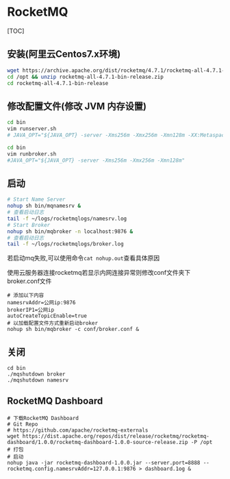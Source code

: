 # RocketMQ

[TOC]

## 安装(阿里云Centos7.x环境)

```bash
wget https://archive.apache.org/dist/rocketmq/4.7.1/rocketmq-all-4.7.1-bin-release.zip -P /opt
cd /opt && unzip rocketmq-all-4.7.1-bin-release.zip
cd rocketmq-all-4.7.1-bin-release
```

## 修改配置文件(修改 JVM 内存设置)

```bash
cd bin
vim runserver.sh
# JAVA_OPT="${JAVA_OPT} -server -Xms256m -Xmx256m -Xmn128m -XX:MetaspaceSize=128m -XX:MaxMetaspaceSize=320m"
```

```bash
cd bin
vim runbroker.sh
#JAVA_OPT="${JAVA_OPT} -server -Xms256m -Xmx256m -Xmn128m"
```

## 启动

```bash
# Start Name Server
nohup sh bin/mqnamesrv &
# 查看启动日志
tail -f ~/logs/rocketmqlogs/namesrv.log
# Start Broker
nohup sh bin/mqbroker -n localhost:9876 &
# 查看启动日志
tail -f ~/logs/rocketmqlogs/broker.log 
```

若启动mq失败,可以使用命令`cat nohup.out`查看具体原因

使用云服务器连接rocketmq若显示内网连接异常则修改conf文件夹下broker.conf文件

```shell
# 添加以下内容
namesrvAddr=公网ip:9876
brokerIP1=公网ip
autoCreateTopicEnable=true
# 以加载配置文件方式重新启动broker
nohup sh bin/mqbroker -c conf/broker.conf &
```

## 关闭

```shell
cd bin
./mqshutdown broker
./mqshutdown namesrv
```

## RocketMQ Dashboard

```shell
# 下载RocketMQ Dashboard
# Git Repo
# https://github.com/apache/rocketmq-externals
wget https://dist.apache.org/repos/dist/release/rocketmq/rocketmq-dashboard/1.0.0/rocketmq-dashboard-1.0.0-source-release.zip -P /opt
# 打包
# 启动
nohup java -jar rocketmq-dashboard-1.0.0.jar --server.port=8888 --rocketmq.config.namesrvAddr=127.0.0.1:9876 > dashboard.1og & 
```

​	
